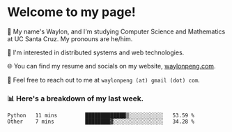 # Welcome to my page! 

👋 My name's Waylon, and I'm studying Computer Science and Mathematics at UC Santa Cruz. My pronouns are he/him. 

💭 I'm interested in distributed systems and web technologies.

🌐 You can find my resume and socials on my website, [waylonpeng.com](https://www.waylonpeng.com).

📧 Feel free to reach out to me at `waylonpeng (at) gmail (dot) com`.

### 📊 Here's a breakdown of my last week.

<!--START_SECTION:waka-->

```text
Python   11 mins         █████████████▒░░░░░░░░░░░   53.59 %
Other    7 mins          ████████▓░░░░░░░░░░░░░░░░   34.28 %
```

<!--END_SECTION:waka-->
